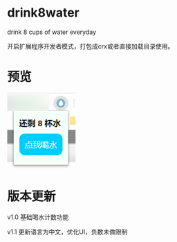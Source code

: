 # drink8water
drink 8 cups of water everyday

开启扩展程序开发者模式，打包成crx或者直接加载目录使用。

# 预览

![预览](./img/2018-12-11_115509.png)

# 版本更新

v1.0 基础喝水计数功能

v1.1 更新语言为中文，优化UI，负数未做限制

